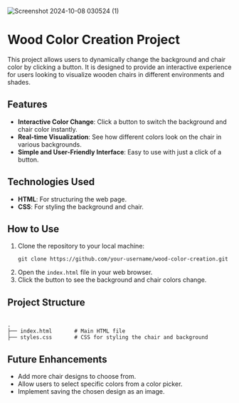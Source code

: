 
![Screenshot 2024-10-08 030524 (1)](https://github.com/user-attachments/assets/101f1eaa-2467-4e46-8948-2b931d0f06c3)


<h1>Wood Color Creation Project</h1>

<p>This project allows users to dynamically change the background and chair color by clicking a button. It is designed to provide an interactive experience for users looking to visualize wooden chairs in different environments and shades.</p>

<h2>Features</h2>
<ul>
  <li><strong>Interactive Color Change</strong>: Click a button to switch the background and chair color instantly.</li>
  <li><strong>Real-time Visualization</strong>: See how different colors look on the chair in various backgrounds.</li>
  <li><strong>Simple and User-Friendly Interface</strong>: Easy to use with just a click of a button.</li>
</ul>

<h2>Technologies Used</h2>
<ul>
  <li><strong>HTML</strong>: For structuring the web page.</li>
  <li><strong>CSS</strong>: For styling the background and chair.</li>
</ul>

<h2>How to Use</h2>
<ol>
  <li>Clone the repository to your local machine:</li>
  <pre><code>git clone https://github.com/your-username/wood-color-creation.git</code></pre>
  <li>Open the <code>index.html</code> file in your web browser.</li>
  <li>Click the button to see the background and chair colors change.</li>
</ol>

<h2>Project Structure</h2>
<pre><code>
.
├── index.html       # Main HTML file
├── styles.css       # CSS for styling the chair and background
</code></pre>

<h2>Future Enhancements</h2>
<ul>
  <li>Add more chair designs to choose from.</li>
  <li>Allow users to select specific colors from a color picker.</li>
  <li>Implement saving the chosen design as an image.</li>
</ul>
